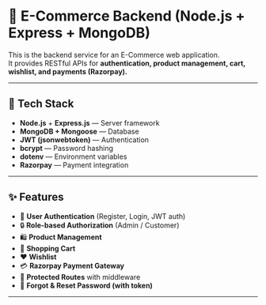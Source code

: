 # 🛒 E-Commerce Backend (Node.js + Express + MongoDB)

This is the backend service for an E-Commerce web application.  
It provides RESTful APIs for **authentication, product management, cart, wishlist, and payments (Razorpay).**

---

## 🚀 Tech Stack

- **Node.js** + **Express.js** — Server framework
- **MongoDB + Mongoose** — Database
- **JWT (jsonwebtoken)** — Authentication
- **bcrypt** — Password hashing
- **dotenv** — Environment variables
- **Razorpay** — Payment integration

---

## ✨ Features

- 👤 **User Authentication** (Register, Login, JWT auth)
- 🔒 **Role-based Authorization** (Admin / Customer)
- 🛍 **Product Management**
- 🛒 **Shopping Cart**
- ❤️ **Wishlist**
- 💳 **Razorpay Payment Gateway**
- 🔑 **Protected Routes** with middleware
- 📧 **Forgot & Reset Password (with token)**

---


